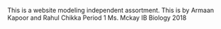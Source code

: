 This is a website modeling independent assortment.
This is by Armaan Kapoor and Rahul Chikka
Period 1
Ms. Mckay
IB Biology 2018
